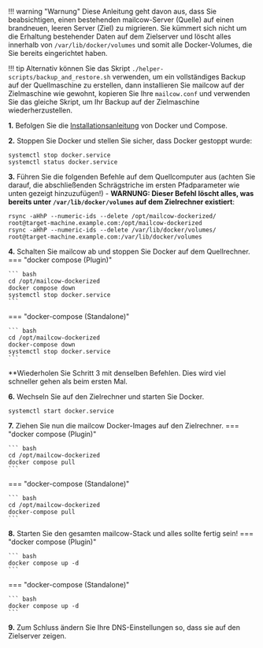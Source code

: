 !!! warning "Warnung"
    Diese Anleitung geht davon aus, dass Sie beabsichtigen, einen bestehenden mailcow-Server (Quelle) auf einen brandneuen, leeren Server (Ziel) zu migrieren. Sie kümmert sich nicht um die Erhaltung bestehender Daten auf dem Zielserver und löscht alles innerhalb von `/var/lib/docker/volumes` und somit alle Docker-Volumes, die Sie bereits eingerichtet haben.

!!! tip
    Alternativ können Sie das Skript `./helper-scripts/backup_and_restore.sh` verwenden, um ein vollständiges Backup auf der Quellmaschine zu erstellen, dann installieren Sie mailcow auf der Zielmaschine wie gewohnt, kopieren Sie Ihre `mailcow.conf` und verwenden Sie das gleiche Skript, um Ihr Backup auf der Zielmaschine wiederherzustellen.

**1\.**
Befolgen Sie die [Installationsanleitung](i_u_m_install.de.md) von Docker und Compose.

**2\.** Stoppen Sie Docker und stellen Sie sicher, dass Docker gestoppt wurde:
```
systemctl stop docker.service
systemctl status docker.service
```

**3\.** Führen Sie die folgenden Befehle auf dem Quellcomputer aus (achten Sie darauf, die abschließenden Schrägstriche im ersten Pfadparameter wie unten gezeigt hinzuzufügen!) - **WARNUNG: Dieser Befehl löscht alles, was bereits unter `/var/lib/docker/volumes` auf dem Zielrechner existiert**:
```
rsync -aHhP --numeric-ids --delete /opt/mailcow-dockerized/ root@target-machine.example.com:/opt/mailcow-dockerized
rsync -aHhP --numeric-ids --delete /var/lib/docker/volumes/ root@target-machine.example.com:/var/lib/docker/volumes
```

**4\.** Schalten Sie mailcow ab und stoppen Sie Docker auf dem Quellrechner.
=== "docker compose (Plugin)"

    ``` bash
    cd /opt/mailcow-dockerized
    docker compose down
    systemctl stop docker.service
    ```

=== "docker-compose (Standalone)"

    ``` bash
    cd /opt/mailcow-dockerized
    docker-compose down
    systemctl stop docker.service
    ```

**Wiederholen Sie Schritt 3 mit denselben Befehlen. Dies wird viel schneller gehen als beim ersten Mal.

**6\.** Wechseln Sie auf den Zielrechner und starten Sie Docker.
```
systemctl start docker.service
```

**7\.** Ziehen Sie nun die mailcow Docker-Images auf den Zielrechner.
=== "docker compose (Plugin)"

    ``` bash
    cd /opt/mailcow-dockerized
    docker compose pull
    ```

=== "docker-compose (Standalone)"

    ``` bash
    cd /opt/mailcow-dockerized
    docker-compose pull
    ```

**8\.** Starten Sie den gesamten mailcow-Stack und alles sollte fertig sein!
=== "docker compose (Plugin)"

    ``` bash
    docker compose up -d
    ```

=== "docker-compose (Standalone)"

    ``` bash
    docker compose up -d
    ```

**9\.** Zum Schluss ändern Sie Ihre DNS-Einstellungen so, dass sie auf den Zielserver zeigen.
